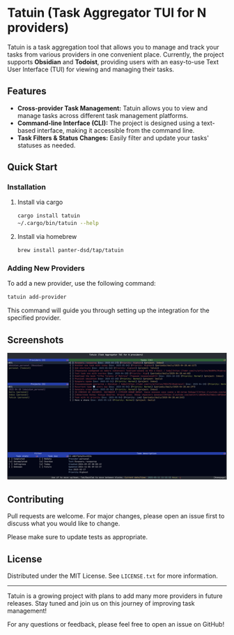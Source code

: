 # Tatuin (Task Aggregator TUI for N providers)

Tatuin is a task aggregation tool that allows you to manage and track your tasks
from various providers in one convenient place.
Currently, the project supports **Obsidian** and **Todoist**,
providing users with an easy-to-use Text User Interface (TUI) for viewing
and managing their tasks.

## Features

- **Cross-provider Task Management:** Tatuin allows you to view and manage tasks across different task management platforms.
- **Command-line Interface (CLI):** The project is designed using a text-based interface, making it accessible from the command line.
- **Task Filters & Status Changes:** Easily filter and update your tasks' statuses as needed.

## Quick Start

### Installation

1. Install via cargo

   ```bash
   cargo install tatuin
   ~/.cargo/bin/tatuin --help
   ```

2. Install via homebrew

   ```bash
   brew install panter-dsd/tap/tatuin
   ```

### Adding New Providers

To add a new provider, use the following command:

```bash
tatuin add-provider
```

This command will guide you through setting up the integration for the specified provider.

## Screenshots

![link](./assets/screenshots/main.png)

## Contributing

Pull requests are welcome. For major changes, please open an issue first to discuss what you would like to change.

Please make sure to update tests as appropriate.

## License

Distributed under the MIT License. See `LICENSE.txt` for more information.

---

Tatuin is a growing project with plans to add many more providers in future releases. Stay tuned and join us on this journey of improving task management!

For any questions or feedback, please feel free to open an issue on GitHub!
